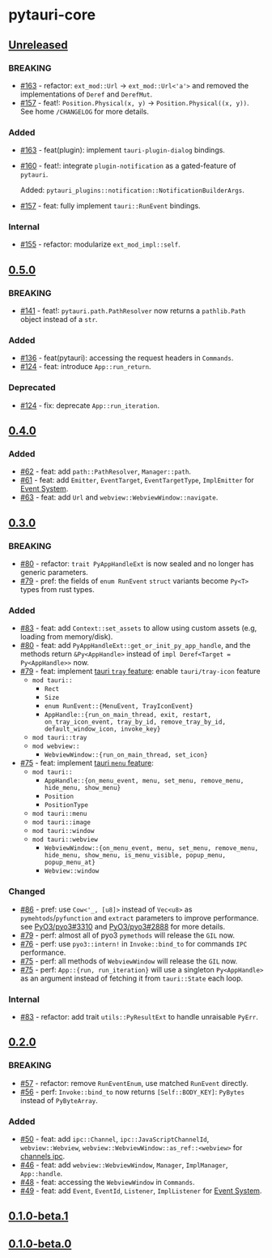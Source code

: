 # pytauri-core

## [Unreleased]

### BREAKING

- [#163](https://github.com/pytauri/pytauri/pull/163) - refactor: `ext_mod::Url` -> `ext_mod::Url<'a'>` and removed the implementations of `Deref` and `DerefMut`.
- [#157](https://github.com/pytauri/pytauri/pull/157) - feat!: `Position.Physical(x, y)` -> `Position.Physical((x, y))`. See home `/CHANGELOG` for more details.

### Added

- [#163](https://github.com/pytauri/pytauri/pull/163) - feat(plugin): implement `tauri-plugin-dialog` bindings.
- [#160](https://github.com/pytauri/pytauri/pull/160) - feat!: integrate `plugin-notification` as a gated-feature of `pytauri`.

    Added: `pytauri_plugins::notification::NotificationBuilderArgs`.

- [#157](https://github.com/pytauri/pytauri/pull/157) - feat: fully implement `tauri::RunEvent` bindings.

### Internal

- [#155](https://github.com/pytauri/pytauri/pull/155) - refactor: modularize `ext_mod_impl::self`.

## [0.5.0]

### BREAKING

- [#141](https://github.com/pytauri/pytauri/pull/141) - feat!: `pytauri.path.PathResolver` now returns a `pathlib.Path` object instead of a `str`.

### Added

- [#136](https://github.com/pytauri/pytauri/pull/136) - feat(pytauri): accessing the request headers in `Commands`.
- [#124](https://github.com/pytauri/pytauri/pull/124) - feat: introduce `App::run_return`.

### Deprecated

- [#124](https://github.com/pytauri/pytauri/pull/124) - fix: deprecate `App::run_iteration`.

## [0.4.0]

### Added

- [#62](https://github.com/WSH032/pytauri/pull/62) - feat: add `path::PathResolver`, `Manager::path`.
- [#61](https://github.com/WSH032/pytauri/pull/61) - feat: add `Emitter`, `EventTarget`, `EventTargetType`, `ImplEmitter` for [Event System](https://tauri.app/develop/calling-frontend/#event-system).
- [#63](https://github.com/pytauri/pytauri/pull/63) - feat: add `Url` and `webview::WebviewWindow::navigate`.

## [0.3.0]

### BREAKING

- [#80](https://github.com/pytauri/pytauri/pull/80) - refactor: `trait PyAppHandleExt` is now sealed and no longer has generic parameters.
- [#79](https://github.com/pytauri/pytauri/pull/79) - pref: the fields of `enum RunEvent` `struct` variants become `Py<T>` types from rust types.

### Added

- [#83](https://github.com/pytauri/pytauri/pull/83) - feat: add `Context::set_assets` to allow using custom assets (e.g, loading from memory/disk).
- [#80](https://github.com/pytauri/pytauri/pull/80) - feat: add `PyAppHandleExt::get_or_init_py_app_handle`, and the methods return `&Py<AppHandle>` instead of `impl Deref<Target = Py<AppHandle>>` now.
- [#79](https://github.com/pytauri/pytauri/pull/79) - feat: implement [tauri `tray` feature](https://tauri.app/learn/system-tray/):
    enable `tauri/tray-icon` feature
    - `mod tauri::`
        - `Rect`
        - `Size`
        - `enum RunEvent::{MenuEvent, TrayIconEvent}`
        - `AppHandle::{run_on_main_thread, exit, restart, on_tray_icon_event, tray_by_id, remove_tray_by_id, default_window_icon, invoke_key}`
    - `mod tauri::tray`
    - `mod webview::`
        - `WebviewWindow::{run_on_main_thread, set_icon}`
- [#75](https://github.com/pytauri/pytauri/pull/75) - feat: implement [tauri `menu` feature](https://tauri.app/learn/window-menu/):
    - `mod tauri::`
        - `AppHandle::{on_menu_event, menu, set_menu, remove_menu, hide_menu, show_menu}`
        - `Position`
        - `PositionType`
    - `mod tauri::menu`
    - `mod tauri::image`
    - `mod tauri::window`
    - `mod tauri::webview`
        - `WebviewWindow::{on_menu_event, menu, set_menu, remove_menu, hide_menu, show_menu, is_menu_visible, popup_menu, popup_menu_at}`
        - `Webview::window`

### Changed

- [#86](https://github.com/pytauri/pytauri/pull/86) - pref: use `Cow<'_, [u8]>` instead of `Vec<u8>` as `pymehtods`/`pyfunction` and `extract` parameters to improve performance.
    see [PyO3/pyo3#3310](https://github.com/PyO3/pyo3/issues/3310#issuecomment-2674022839) and [PyO3/pyo3#2888](https://github.com/PyO3/pyo3/issues/2888) for more details.
- [#79](https://github.com/pytauri/pytauri/pull/79) - perf: almost all of pyo3 `pymethods` will release the `GIL` now.
- [#76](https://github.com/pytauri/pytauri/pull/76) - perf: use `pyo3::intern!` in `Invoke::bind_to` for commands `IPC` performance.
- [#75](https://github.com/pytauri/pytauri/pull/75) - perf: all methods of `WebviewWindow` will release the `GIL` now.
- [#75](https://github.com/pytauri/pytauri/pull/75) - perf: `App::{run, run_iteration}` will use a singleton `Py<AppHandle>` as an argument instead of fetching it from `tauri::State` each loop.

### Internal

- [#83](https://github.com/pytauri/pytauri/pull/83) - refactor: add trait `utils::PyResultExt` to handle unraisable `PyErr`.

## [0.2.0]

### BREAKING

- [#57](https://github.com/pytauri/pytauri/pull/57) - refactor: remove `RunEventEnum`, use matched `RunEvent` directly.
- [#56](https://github.com/pytauri/pytauri/pull/56) - perf: `Invoke::bind_to` now returns `[Self::BODY_KEY]`: `PyBytes` instead of `PyByteArray`.

### Added

- [#50](https://github.com/pytauri/pytauri/pull/50) - feat: add `ipc::Channel`, `ipc::JavaScriptChannelId`, `webview::Webview`, `webview::WebviewWindow::as_ref::<webview>` for [channels ipc](https://tauri.app/develop/calling-frontend/#channels).
- [#46](https://github.com/pytauri/pytauri/pull/46) - feat: add `webview::WebviewWindow`, `Manager`, `ImplManager`, `App::handle`.
- [#48](https://github.com/pytauri/pytauri/pull/48) - feat: accessing the `WebviewWindow` in `Commands`.
- [#49](https://github.com/pytauri/pytauri/pull/49) - feat: add `Event`, `EventId`, `Listener`, `ImplListener` for [Event System](https://tauri.app/develop/calling-frontend/#event-system).

## [0.1.0-beta.1]

## [0.1.0-beta.0]

[unreleased]: https://github.com/pytauri/pytauri/tree/HEAD
[0.5.0]: https://github.com/pytauri/pytauri/releases/tag/rs/pytauri-core/v0.5.0
[0.4.0]: https://github.com/pytauri/pytauri/releases/tag/rs/pytauri-core/v0.4.0
[0.3.0]: https://github.com/pytauri/pytauri/releases/tag/rs/pytauri-core/v0.3.0
[0.2.0]: https://github.com/pytauri/pytauri/releases/tag/rs/pytauri-core/v0.2.0
[0.1.0-beta.1]: https://github.com/pytauri/pytauri/releases/tag/rs/pytauri-core/v0.1.0-beta.1
[0.1.0-beta.0]: https://github.com/pytauri/pytauri/releases/tag/rs/pytauri-core/v0.1.0-beta.0
